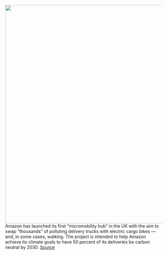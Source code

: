 <img src='https://cdn.vox-cdn.com/thumbor/GkBJYzgtWLhnbhSf2RrdeK4rk-k=/0x0:1320x743/1200x800/filters:focal(555x267:765x477)/cdn.vox-cdn.com/uploads/chorus_image/image/71045768/download__9_.0.jpg' width='700px' /><br/>
Amazon has launched its first “micromobility hub” in the UK with the aim to swap “thousands” of polluting delivery trucks with electric cargo bikes — and, in some cases, walking. The project is intended to help Amazon achieve its climate goals to have 50 percent of its deliveries be carbon neutral by 2030.
<a href='https://www.theverge.com/2022/7/4/23194412/amazon-ebike-walking-delivery-london-hub'> Source <a/>